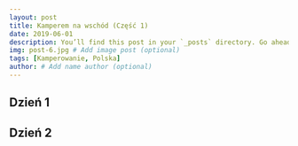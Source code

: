 ```yaml
---
layout: post
title: Kamperem na wschód (Część 1)
date: 2019-06-01
description: You’ll find this post in your `_posts` directory. Go ahead and edit it and re-build the site to see your changes. # Add post description (optional)
img: post-6.jpg # Add image post (optional)
tags: [Kamperowanie, Polska]
author: # Add name author (optional)
---
```


## Dzień 1

## Dzień 2
